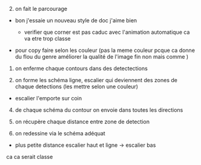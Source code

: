 2) on fait le parcourage

  - bon j'essaie un nouveau style de doc j'aime bien
    
    - verifier que corner est pas caduc avec l'animation automatique ca va etre trop classe
    
  
  
  - pour copy faire selon les couleur (pas la meme couleur pcque ca donne du flou du genre améliorer la qualité de l'image fin non mais comme )


1) on enferme chaque contours dans des detectections



3) on forme les schéma ligne, escalier qui deviennent des zones de chaque detections (les mettre selon une couleur)

  - escalier l'emporte sur coin

4) de chaque schéma du contour on envoie dans toutes les directions

5) on récupère chaque distance entre zone de detection

6) on redessine via le schéma adéquat 

  - plus petite distance escalier haut et ligne -> escalier bas

ca ca serait classe
























